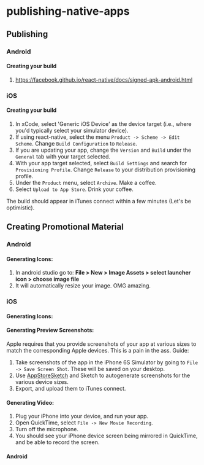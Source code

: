 # publishing-native-apps

## Publishing 

### Android

#### Creating your build
1. https://facebook.github.io/react-native/docs/signed-apk-android.html

### iOS

#### Creating your build 

1. In xCode, select 'Generic iOS Device' as the device target (i.e., where you'd typically select your simulator device).
2. If using react-native, select the menu `Product -> Scheme -> Edit Scheme`. Change `Build Configuration` to `Release`. 
3. If you are updating your app, change the `Version` and `Build` under the `General` tab with your target selected.
4. With your app target selected, select `Build Settings` and search for `Provisioning Profile`. Change `Release` to your distribution provisioning profile.
4. Under the `Product` menu, select `Archive`. Make a coffee. 
5. Select `Upload to App Store`.  Drink your coffee.

The build should appear in iTunes connect within a few minutes (Let's be optimistic).

## Creating Promotional Material

### Android 

#### Generating Icons:

1. In android studio go to: __File > New > Image Assets > select launcher icon > choose image file__
2. It will automatically resize your image. OMG amazing.


### iOS

#### Generating Icons:

#### Generating Preview Screenshots:

Apple requires that you provide screenshots of your app at various sizes to match the corresponding Apple devices. This is a pain in the ass. Guide:

1. Take screenshots of the app in the iPhone 6S Simulator by going to `File -> Save Screen Shot`. These will be saved on your desktop. 
2. Use [AppStoreSketch](https://github.com/MengTo/AppStoreSketch) and Sketch to autogenerate screenshots for the various device sizes.
3. Export, and upload them to iTunes connect.

#### Generating Video:

1. Plug your iPhone into your device, and run your app.
2. Open QuickTime, select `File -> New Movie Recording`. 
3. Turn off the microphone.
4. You should see your iPhone device screen being mirrored in QuickTime, and be able to record the screen.

#### Android
